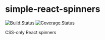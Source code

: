 # simple-react-spinners

[![Build Status](https://www.travis-ci.com/sitek94/simple-react-spinners.svg?branch=main)](https://www.travis-ci.com/sitek94/simple-react-spinners)
[![Coverage Status](https://coveralls.io/repos/github/sitek94/simple-react-spinners/badge.svg?branch=main)](https://coveralls.io/github/sitek94/simple-react-spinners?branch=main)

CSS-only React spinners
